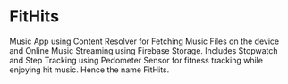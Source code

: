 # FitHits
Music App using Content Resolver for Fetching Music Files on the device and Online Music Streaming using Firebase Storage.
Includes Stopwatch and Step Tracking using Pedometer Sensor for fitness tracking while enjoying hit music.
Hence the name FitHits.
